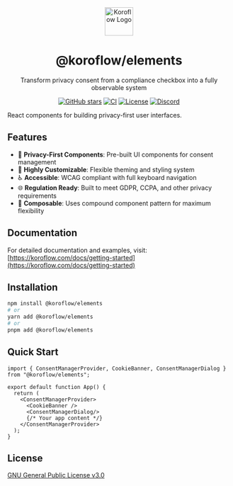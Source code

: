 <div align="center">
   <img src="https://koroflow.com/logo-icon.png" alt="Koroflow Logo" width="64" height="64" />
  <h1>@koroflow/elements</h1>
  <p>Transform privacy consent from a compliance checkbox into a fully observable system</p>

  [![GitHub stars](https://img.shields.io/github/stars/koroflow/koroflow?style=flat-square)](https://github.com/koroflow/koroflow)
  [![CI](https://img.shields.io/github/actions/workflow/status/koroflow/koroflow/ci.yml?style=flat-square)](https://github.com/koroflow/koroflow/actions/workflows/ci.yml)
  [![License](https://img.shields.io/badge/license-GPL--3.0-blue.svg?style=flat-square)](LICENSE)
  [![Discord](https://img.shields.io/discord/1312171102268690493?style=flat-square)](https://discord.gg/koroflow)
</div>

React components for building privacy-first user interfaces.

## Features

- 🎯 **Privacy-First Components**: Pre-built UI components for consent management
- 🎨 **Highly Customizable**: Flexible theming and styling system
- ♿ **Accessible**: WCAG compliant with full keyboard navigation
- 🌐 **Regulation Ready**: Built to meet GDPR, CCPA, and other privacy requirements
- 🔧 **Composable**: Uses compound component pattern for maximum flexibility

## Documentation

For detailed documentation and examples, visit:
[https://koroflow.com/docs/getting-started](https://koroflow.com/docs/getting-started)

## Installation

```bash
npm install @koroflow/elements
# or
yarn add @koroflow/elements
# or
pnpm add @koroflow/elements
```

## Quick Start

```tsx
import { ConsentManagerProvider, CookieBanner, ConsentManagerDialog } from "@koroflow/elements";

export default function App() {
  return (
    <ConsentManagerProvider>
      <CookieBanner />
      <ConsentManagerDialog/>
      {/* Your app content */}
    </ConsentManagerProvider>
  );
}
```

## License

[GNU General Public License v3.0](https://github.com/koroflow/koroflow/blob/main/LICENSE)
